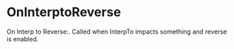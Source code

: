 # OnInterptoReverse

On Interp to Reverse:. Called when InterpTo impacts something and reverse is enabled.

